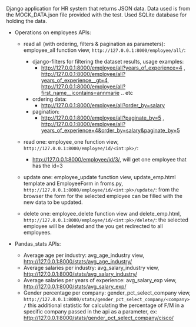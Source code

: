 Django application for HR system that returns JSON data. Data used is from the MOCK_DATA.json file provided with the test. Used SQLite database for holding the data. 
* Operations on employees APIs:
    - read all (with ordering, filters & pagination as parameters): employee_all function view, `http://127.0.0.1:8000/employee/all/`: 
        - django-filters for filtering the dataset results, usage examples: 
            - http://127.0.0.1:8000/employee/all?years_of_experience=4 , http://127.0.0.1:8000/employee/all?years_of_experience__gt=4, http://127.0.0.1:8000/employee/all?first_name__icontains=annmarie .. etc
        - ordering data: 
            - http://127.0.0.1:8000/employee/all?order_by=salary
        - pagination:
            - http://127.0.0.1:8000/employee/all?paginate_by=5 , 
        http://127.0.0.1:8000/employee/all?years_of_experience=4&order_by=salary&paginate_by=5
        
    - read one: employee_one function view, `http://127.0.0.1:8000/employee/id/<int:pk>/`:
        - http://127.0.0.1:8000/employee/id/3/, will get one employee that has the id=3
    
    - update one: employee_update function view, update_emp.html template and EmployeeForm in froms.py, `http://127.0.0.1:8000/employee/id/<int:pk>/update/`:
        from the browser the form for the selected employee can be filled with the new data to be updated.
    
    - delete one: employee_delete function view and delete_emp.html, `http://127.0.0.1:8000/employee/id/<int:pk>/delete/`:
        the selected employee will be deleted and the you get redirected to all employees. 

* Pandas_stats APIs:
    - Average age per industry: avg_age_industry view, http://127.0.0.1:8000/stats/avg_age_industry/
    - Average salaries per industry: avg_salary_industry view, http://127.0.0.1:8000/stats/avg_salary_industry/
    - Average salaries per years of experience: avg_salary_exp view, http://127.0.0.1:8000/stats/avg_salary_exp/
    - Gender percentage per company: gender_pct_select_company view, `http://127.0.0.1:8000/stats/gender_pct_select_company/<company>/`
        this additional statistic for calculating the percentage of F/M in a specific company passed in the api as a parameter, ex:
            http://127.0.0.1:8000/stats/gender_pct_select_company/cisco/ 
